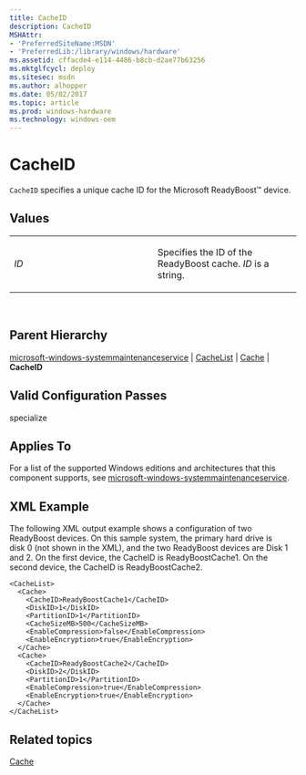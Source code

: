 ```yaml
---
title: CacheID
description: CacheID
MSHAttr:
- 'PreferredSiteName:MSDN'
- 'PreferredLib:/library/windows/hardware'
ms.assetid: cffacde4-e114-4486-b8cb-d2ae77b63256
ms.mktglfcycl: deploy
ms.sitesec: msdn
ms.author: alhopper
ms.date: 05/02/2017
ms.topic: article
ms.prod: windows-hardware
ms.technology: windows-oem
---
```


# CacheID


`CacheID` specifies a unique cache ID for the Microsoft ReadyBoost™ device.

## Values


<table>
<colgroup>
<col width="50%" />
<col width="50%" />
</colgroup>
<tbody>
<tr class="odd">
<td><p><em>ID</em></p></td>
<td><p>Specifies the ID of the ReadyBoost cache. <em>ID</em> is a string.</p></td>
</tr>
</tbody>
</table>

 

## Parent Hierarchy


[microsoft-windows-systemmaintenanceservice](microsoft-windows-systemmaintenanceservice.md) | [CacheList](microsoft-windows-systemmaintenanceservice-cachelist.md) | [Cache](microsoft-windows-systemmaintenanceservice-cachelist-cache.md) | **CacheID**

## Valid Configuration Passes


specialize

## Applies To


For a list of the supported Windows editions and architectures that this component supports, see [microsoft-windows-systemmaintenanceservice](microsoft-windows-systemmaintenanceservice.md).

## XML Example


The following XML output example shows a configuration of two ReadyBoost devices. On this sample system, the primary hard drive is disk 0 (not shown in the XML), and the two ReadyBoost devices are Disk 1 and 2. On the first device, the CacheID is ReadyBoostCache1. On the second device, the CacheID is ReadyBoostCache2.

```
<CacheList>
  <Cache>
    <CacheID>ReadyBoostCache1</CacheID>
    <DiskID>1</DiskID>
    <PartitionID>1</PartitionID>
    <CacheSizeMB>500</CacheSizeMB>
    <EnableCompression>false</EnableCompression>
    <EnableEncryption>true</EnableEncryption>
  </Cache>
  <Cache>
    <CacheID>ReadyBoostCache2</CacheID>
    <DiskID>2</DiskID>
    <PartitionID>1</PartitionID>
    <EnableCompression>true</EnableCompression>
    <EnableEncryption>true</EnableEncryption>
  </Cache>
</CacheList>
```

## Related topics


[Cache](microsoft-windows-systemmaintenanceservice-cachelist-cache.md)

 

 







